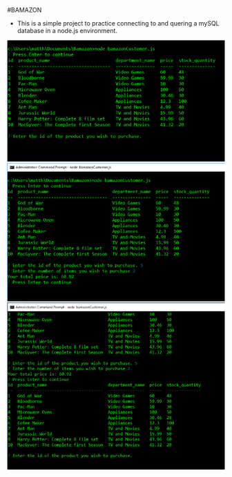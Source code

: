 #BAMAZON

* This is a simple project to practice connecting to and quering a mySQL database in a node.js environment. 

![Image of Products table](./screenshots/ProductsTable.png)
![Image of User Input](./screenshots/Userinput.png)
![Image of Updated Table](./screenshots/Tableupdated.png)
